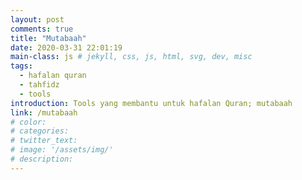 ```yaml
---
layout: post
comments: true
title: "Mutabaah"
date: 2020-03-31 22:01:19
main-class: js # jekyll, css, js, html, svg, dev, misc
tags:
  - hafalan quran
  - tahfidz
  - tools
introduction: Tools yang membantu untuk hafalan Quran; mutabaah
link: /mutabaah
# color:
# categories:
# twitter_text:
# image: '/assets/img/'
# description:
---
```

